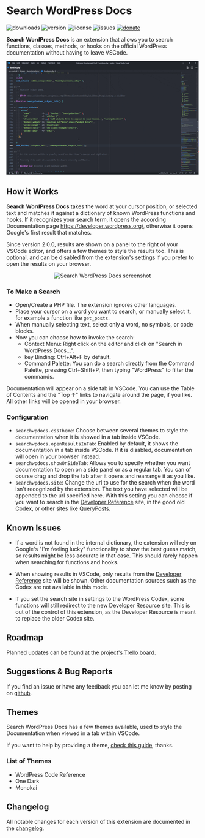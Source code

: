 # Search WordPress Docs

![downloads](https://img.shields.io/visual-studio-marketplace/d/yogensia.searchwpdocs.svg) ![version](https://img.shields.io/visual-studio-marketplace/v/yogensia.searchwpdocs.svg) ![license](https://img.shields.io/github/license/yogensia/VSCodeSearchWPDocs.svg) ![issues](https://img.shields.io/github/issues-raw/yogensia/VSCodeSearchWPDocs.svg) [![donate](https://img.shields.io/badge/donate-paypal-brightgreen.svg)](https://paypal.me/JPardilla)

**Search WordPress Docs** is an extension that allows you to search functions, classes, methods, or hooks on the official WordPress documentation without having to leave VSCode.

<div align="center">
  <img src="https://github.com/yogensia/VSCodeSearchWPDocs/raw/master/images/demo.gif" alt="Search WordPress Docs GIF" title="Search WordPress Docs GIF" />
</div>

## How it Works

**Search WordPress Docs** takes the word at your cursor position, or selected text and matches it against a dictionary of known WordPress functions and hooks. If it recognizes your search term, it opens the according Documentation page https://developer.wordpress.org/, otherwise it opens Google's first result that matches.

Since version 2.0.0, results are shown on a panel to the right of your VSCode editor, and offers a few themes to style the results too. This is optional, and can be disabled from the extension's settings if you prefer to open the results on your browser.

<div align="center">
  <img src="https://github.com/yogensia/VSCodeSearchWPDocs/raw/master/images/screenshot-1.png" alt="Search WordPress Docs screenshot" title="Search WordPress Docs screenshot" />
</div>

### To Make a Search

- Open/Create a PHP file. The extension ignores other languages.
- Place your cursor on a word you want to search, or manually select it, for example a function like `get_posts`.
- When manually selecting text, select only a word, no symbols, or code blocks.
- Now you can choose how to invoke the search:
  - Context Menu: Right click on the editor and click on "Search in WordPress Docs...".
  - key Binding: Ctrl+Alt+F by default.
  - Command Palette: You can do a search directly from the Command Palette, pressing Ctrl+Shift+P, then typing "WordPress" to filter the commands.

Documentation will appear on a side tab in VSCode. You can use the Table of Contents and the "Top ↑" links to navigate around the page, if you like. All other links will be opened in your browser.

### Configuration

- `searchwpdocs.cssTheme`: Choose between several themes to style the documentation when it is showed in a tab inside VSCode.
- `searchwpdocs.openResultsInTab`: Enabled by default, it shows the documentation in a tab inside VSCode. If it is disabled, documentation will open in your browser instead.
- `searchwpdocs.showOnSideTab`: Allows you to specify whether you want documentation to open on a side panel or as a regular tab. You can of course drag and drop the tab after it opens and rearrange it as you like.
- `searchwpdocs.site`: Change the url to use for the search when the word isn't recognized by the extension. The text you have selected will be appended to the url specified here. With this setting you can choose if you want to search in the [Developer Reference](https://developer.wordpress.org/reference/) site, in the good old [Codex](https://codex.wordpress.org/), or other sites like [QueryPosts](https://queryposts.com/).

## Known Issues

- If a word is not found in the internal dictionary, the extension will rely on Google's "I'm feeling lucky" functionality to show the best guess match, so results might be less accurate in that case. This should rarely happen when searching for functions and hooks.

- When showing results in VSCode, only results from the [Developer Reference](https://developer.wordpress.org/reference/) site will be shown. Other documentation sources such as the Codex are not available in this mode.

- If you set the search site in settings to the WordPress Codex, some functions will still redirect to the new Developer Resource site. This is out of the control of this extension, as the Developer Resource is meant to replace the older Codex site.

## Roadmap

Planned updates can be found at the [project's Trello board](https://trello.com/b/GAayqIox/searchwpdocs).

## Suggestions & Bug Reports

If you find an issue or have any feedback you can let me know by posting on [github](https://github.com/yogensia/VSCodeSearchWPDocs/issues).

## Themes

Search WordPress Docs has a few themes available, used to style the Documentation when viewed in a tab within VSCode.

If you want to help by providing a theme, [check this guide](https://github.com/yogensia/VSCodeSearchWPDocs/blob/master/THEMES-HOW-TO.md), thanks.

### List of Themes

- WordPress Code Reference
- One Dark
- Monokai

## Changelog

All notable changes for each version of this extension are documented in the [changelog](https://github.com/yogensia/VSCodeSearchWPDocs/blob/master/CHANGELOG.md).